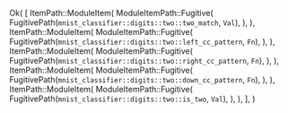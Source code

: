 Ok(
    [
        ItemPath::ModuleItem(
            ModuleItemPath::Fugitive(
                FugitivePath(`mnist_classifier::digits::two::two_match`, `Val`),
            ),
        ),
        ItemPath::ModuleItem(
            ModuleItemPath::Fugitive(
                FugitivePath(`mnist_classifier::digits::two::left_cc_pattern`, `Fn`),
            ),
        ),
        ItemPath::ModuleItem(
            ModuleItemPath::Fugitive(
                FugitivePath(`mnist_classifier::digits::two::right_cc_pattern`, `Fn`),
            ),
        ),
        ItemPath::ModuleItem(
            ModuleItemPath::Fugitive(
                FugitivePath(`mnist_classifier::digits::two::down_cc_pattern`, `Fn`),
            ),
        ),
        ItemPath::ModuleItem(
            ModuleItemPath::Fugitive(
                FugitivePath(`mnist_classifier::digits::two::is_two`, `Val`),
            ),
        ),
    ],
)
